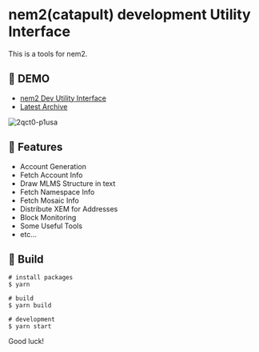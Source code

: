 # nem2(catapult) development Utility Interface

This is a tools for nem2.

## 🐗 DEMO

* [nem2 Dev Utility Interface](https://nem2-dev-ui.netlify.com/)
* [Latest Archive](https://nem2-dev-ui.netlify.com/archive.zip)

![2qct0-p1usa](https://user-images.githubusercontent.com/370508/50733297-75467e00-11ce-11e9-9ef4-5b1a7b4c002d.gif)

## 🔧 Features

* Account Generation
* Fetch Account Info
* Draw MLMS Structure in text
* Fetch Namespace Info
* Fetch Mosaic Info
* Distribute XEM for Addresses
* Block Monitoring
* Some Useful Tools
* etc...

## 🔨 Build

```
# install packages
$ yarn

# build
$ yarn build

# development
$ yarn start
```

Good luck!
